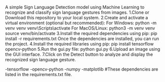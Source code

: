 A simple Sign Language Detection model using Machine Learning to recognize and classify sign language gestures from images.
1.Clone or Download this repository to your local system.
2.Create and activate a virtual environment (optional but recommended):
For Windows:
   python -m venv venv
   venv\Scripts\activate
For MacOS/Linux:
   python3 -m venv venv
   source venv/bin/activate
3.Install the required dependencies using pip:
   pip install -r requirements.txt
Once the dependencies are installed, you can run the project.
4.Install the required libraries using pip:
    pip install tensorflow opencv-python
5.Run the gui.py file:
    python gui.py
6.Upload an image using the GUI interface.
7.Click on the Detect button to analyze and display the recognized sign language gesture.

-tensorflow
-opencv-python
-numpy
-matplotlib
#These dependencies are listed in the requirements.txt file.
